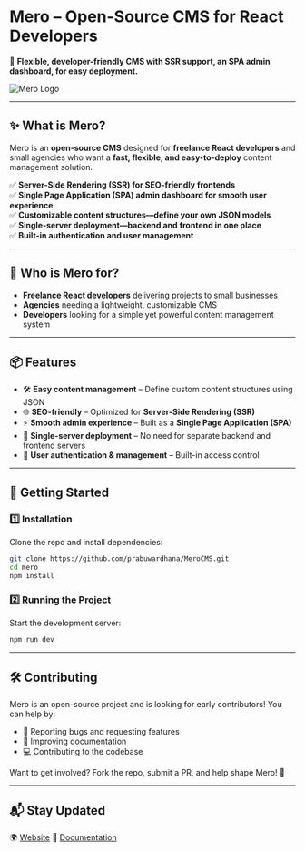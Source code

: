 # **Mero – Open-Source CMS for React Developers**

🚀 **Flexible, developer-friendly CMS with SSR support, an SPA admin dashboard, for easy deployment.**  

![Mero Logo](https://res.cloudinary.com/dbiz9gtrh/image/upload/v1741272023/rwy9vah2ilip3sg6bstm.svg)  

---

## ✨ What is Mero?

Mero is an **open-source CMS** designed for **freelance React developers** and small agencies who want a **fast, flexible, and easy-to-deploy** content management solution.  

✅ **Server-Side Rendering (SSR) for SEO-friendly frontends**  
✅ **Single Page Application (SPA) admin dashboard for smooth user experience**  
✅ **Customizable content structures—define your own JSON models**  
✅ **Single-server deployment—backend and frontend in one place**  
✅ **Built-in authentication and user management**  

---

## 🎯 Who is Mero for?

- **Freelance React developers** delivering projects to small businesses  
- **Agencies** needing a lightweight, customizable CMS  
- **Developers** looking for a simple yet powerful content management system  

---

## 📦 Features

- 🛠 **Easy content management** – Define custom content structures using JSON  
- 🌐 **SEO-friendly** – Optimized for **Server-Side Rendering (SSR)**  
- ⚡ **Smooth admin experience** – Built as a **Single Page Application (SPA)**  
- 🎯 **Single-server deployment** – No need for separate backend and frontend servers  
- 🔑 **User authentication & management** – Built-in access control  

---

## 🚀 Getting Started  

### 1️⃣ Installation  

Clone the repo and install dependencies:

```bash
git clone https://github.com/prabuwardhana/MeroCMS.git  
cd mero  
npm install  
```

### 2️⃣ Running the Project  

Start the development server:

```bash
npm run dev
```

---

## 🛠 Contributing

Mero is an open-source project and is looking for early contributors! You can help by:

- 🐛 Reporting bugs and requesting features
- 📖 Improving documentation
- 💻 Contributing to the codebase

Want to get involved? Fork the repo, submit a PR, and help shape Mero! 🚀

---

## 📬 Stay Updated

🌍 [Website](https://merocms.dev/)
📖 [Documentation](https://merocms.dev/guides/introduction)
